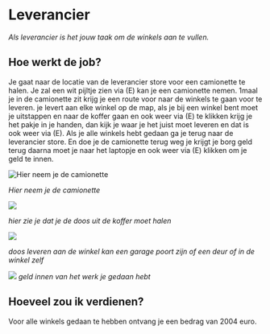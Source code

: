 # Leverancier
*Als leverancier is het jouw taak om de winkels aan te vullen.*

## Hoe werkt de job?[](#hoe-werkt-de-job)
Je gaat naar de locatie van de leverancier store voor een camionette te halen. Je zal een wit pijltje zien via (E) kan je een camionette nemen. 1maal je in de camionette zit krijg je een route voor naar de winkels te gaan voor te leveren. je levert aan elke winkel op de map, als je bij een winkel bent moet je uitstappen en naar de koffer gaan en ook weer via (E) te klikken krijg je het pakje in je handen, dan kijk je waar je het juist moet leveren en dat is ook weer via (E). Als je alle winkels hebt gedaan ga je terug naar de leverancier store. En doe je de camionette terug weg je krijgt je borg geld terug daarna moet je naar het laptopje en ook weer via (E) klikken om je geld te innen.

![](https://gblobscdn.gitbook.com/assets%2F-MfZSE4Y_miPe3sns1KA%2F-MgKsjhmvlAJ9QsdeoDq%2F-MgKwZOvX6dIrGDNqC-f%2Fleverancier%20camionnet%20nemen.png?alt=media&token=9589ff9d-acad-4bbe-b2fc-051f18d5dbc0 "Hier neem je de camionette")

*Hier neem je de camionette*

![](https://gblobscdn.gitbook.com/assets%2F-MfZSE4Y_miPe3sns1KA%2F-MgKsjhmvlAJ9QsdeoDq%2F-MgKySWk9ipFkeoWtSi-%2Fleverancier%20doos%20uit%20de%20koffer%20halen.png?alt=media&token=7a52a1b4-267f-4eed-9bd9-7e4b5a961d20)

*hier zie je dat je de doos uit de koffer moet halen*

![](https://gblobscdn.gitbook.com/assets%2F-MfZSE4Y_miPe3sns1KA%2F-MgKsjhmvlAJ9QsdeoDq%2F-MgKygki79mzfrNRE1OO%2Fleverancier%20doos%20leveren%20.png?alt=media&token=7df4fbc8-da24-47b1-887b-97f57003a0b9)

*doos leveren aan de winkel kan een garage poort zijn of een deur of in de winkel zelf*

![](https://gblobscdn.gitbook.com/assets%2F-MfZSE4Y_miPe3sns1KA%2F-MgKsjhmvlAJ9QsdeoDq%2F-MgKyYzsX1KWmvrE_xpj%2Fleverancier%20geld%20ontvangen.png?alt=media&token=b9aa4c5b-ee1d-47fb-bfe3-03f670c4d0e2)
*geld innen van het werk je gedaan hebt*


## Hoeveel zou ik verdienen?[](#hoeveel-zou-ik-verdienen)
Voor alle winkels gedaan te hebben ontvang je een bedrag van 2004 euro.